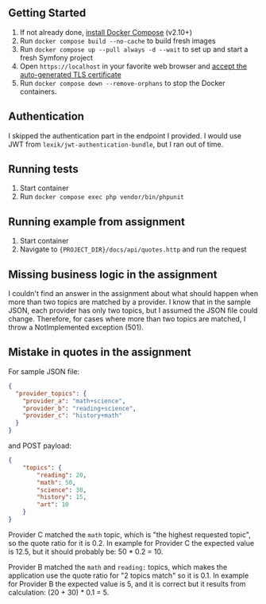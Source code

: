 ## Getting Started

1. If not already done, [install Docker Compose](https://docs.docker.com/compose/install/) (v2.10+)
2. Run `docker compose build --no-cache` to build fresh images
3. Run `docker compose up --pull always -d --wait` to set up and start a fresh Symfony project
4. Open `https://localhost` in your favorite web browser and [accept the auto-generated TLS certificate](https://stackoverflow.com/a/15076602/1352334)
5. Run `docker compose down --remove-orphans` to stop the Docker containers.

## Authentication
I skipped the authentication part in the endpoint I provided. I would use JWT from `lexik/jwt-authentication-bundle`, but I ran out of time.

## Running tests
1. Start container
2. Run `docker compose exec php vendor/bin/phpunit`


## Running example from assignment
1. Start container
2. Navigate to `{PROJECT_DIR}/docs/api/quotes.http` and run the request


## Missing business logic in the assignment
I couldn't find an answer in the assignment about what should happen when more than two topics are matched by a provider. 
I know that in the sample JSON, each provider has only two topics, but I assumed the JSON file could change. 
Therefore, for cases where more than two topics are matched, I throw a NotImplemented exception (501).

## Mistake in quotes in the assignment
For sample JSON file:
```json
{
  "provider_topics": {
    "provider_a": "math+science",
    "provider_b": "reading+science",
    "provider_c": "history+math"
  }
}
```

and POST payload: 
```json
{
    "topics": {
        "reading": 20,
        "math": 50,
        "science": 30,
        "history": 15,
        "art": 10
    }
}
```

Provider C matched the `math` topic, which is "the highest requested topic", so the quote ratio for it is 0.2. 
In example for Provider C the expected value is 12.5, but it should probably be: 50 * 0.2 = 10. 

Provider B matched the `math` and `reading:` topics, which makes the application use the quote ratio for "2 topics match" so it is 0.1.
In example for Provider B the expected value is 5, and it is correct but it results from calculation: (20 + 30) * 0.1 = 5. 
